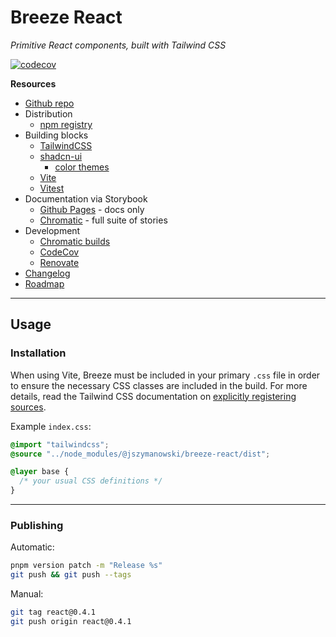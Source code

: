 # Breeze React

_Primitive React components, built with Tailwind CSS_

[![codecov](https://codecov.io/gh/jszymanowski/breeze/branch/main/graph/badge.svg)](https://codecov.io/gh/jszymanowski/breeze)

**Resources**

- [Github repo](https://github.com/jszymanowski/breeze)
- Distribution
  - [npm registry](https://www.npmjs.com/package/@jszymanowski/breeze-react)
- Building blocks
  - [TailwindCSS](https://tailwindcss.com/docs)
  - [shadcn-ui](https://ui.shadcn.com/docs/)
    - [color themes](https://ui.shadcn.com/colors)
  - [Vite](https://vite.dev/guide/)
  - [Vitest](https://vitest.dev/guide/)
- Documentation via Storybook
  - [Github Pages](https://jszymanowski.github.io/breeze/) - docs only
  - [Chromatic](https://67ccefd8fafa91b1c6c38501-dubbfpsqzi.chromatic.com/) - full suite of stories
- Development
  - [Chromatic builds](https://www.chromatic.com/builds?appId=67ccefd8fafa91b1c6c38501)
  - [CodeCov](https://app.codecov.io/gh/jszymanowski/breeze)
  - [Renovate](https://developer.mend.io/github/jszymanowski/breeze)
- [Changelog](CHANGELOG.md)
- [Roadmap](ROADMAP.md)

---

## Usage

### Installation

When using Vite, Breeze must be included in your primary `.css` file in order to ensure the necessary CSS classes are included in the build. For more details, read the Tailwind CSS documentation on [explicitly registering sources](https://tailwindcss.com/docs/detecting-classes-in-source-files#explicitly-registering-sources).

Example `index.css`:

```css
@import "tailwindcss";
@source "../node_modules/@jszymanowski/breeze-react/dist";

@layer base {
  /* your usual CSS definitions */
}
```

---

### Publishing

Automatic:

```bash
pnpm version patch -m "Release %s"
git push && git push --tags
```

Manual:

```bash
git tag react@0.4.1
git push origin react@0.4.1
```
